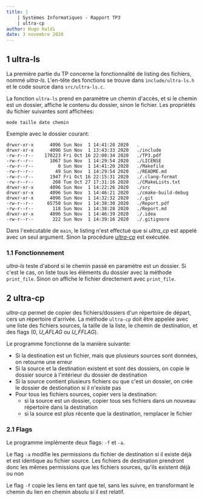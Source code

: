 ```yaml
---
title: |
    | Systèmes Informatiques - Rapport TP3
    | ultra-cp
author: Hugo Haldi
date: 3 novembre 2020
---
```


## 1 ultra-ls

La première partie du TP concerne la fonctionnalité de listing des fichiers, nommé *ultra-ls*. L'en-tête des fonctions se trouve dans `include/ultra-ls.h` et le code source dans `src/ultra-ls.c`.

La fonction `ultra-ls` prend en paramètre un chemin d'accès, et si le chemin est un dossier, affiche le contenu du dossier, sinon le fichier. Les propriétés du fichier suivantes sont affichées:

`mode taille date chemin`

Exemple avec le dossier courant:

```text
drwxr-xr-x      4096 Sun Nov  1 14:41:20 2020   .
drwxr-xr-x      4096 Sun Nov  1 13:43:33 2020   ./include
-rw-r--r--    178223 Fri Oct 16 22:08:34 2020   ./TP3.pdf
-rw-r--r--      1067 Sun Nov  1 14:29:54 2020   ./LICENSE
-rw-r--r--         0 Sun Nov  1 14:41:20 2020   ./Makefile
-rw-r--r--        49 Sun Nov  1 14:29:54 2020   ./README.md
-rw-r--r--      1947 Fri Oct 16 22:15:31 2020   ./.clang-format
-rw-r--r--       208 Tue Oct 27 17:31:16 2020   ./CMakeLists.txt
drwxr-xr-x      4096 Sun Nov  1 14:22:26 2020   ./src
drwxr-xr-x      4096 Sun Nov  1 14:46:21 2020   ./cmake-build-debug
drwxr-xr-x      4096 Sun Nov  1 14:32:32 2020   ./.git
-rw-r--r--     65750 Sun Nov  1 14:38:30 2020   ./Report.pdf
-rw-r--r--       118 Sun Nov  1 14:38:28 2020   ./Report.md
drwxr-xr-x      4096 Sun Nov  1 14:46:39 2020   ./.idea
-rw-r--r--       222 Sun Nov  1 14:39:16 2020   ./.gitignore
```

Dans l'exécutable de `main`, le listing n'est effectué que si *ultra_cp* est appelé avec un seul argument. Sinon la procédure [*ultra-cp*](#2-ultra-cp) est exécutée.

### 1.1 Fonctionnement

*ultra-ls* teste d'abord si le chemin passé en paramètre est un dossier. Si c'est le cas, on liste tous les éléments du dossier avec la méthode `print_file`. Sinon on affiche le fichier directement avec `print_file`.

## 2 ultra-cp

*ultra-cp* permet de copier des fichiers/dossiers d'un répertoire de départ, cers un répertoire d'arrivée. La méthode `ultra-cp` doit être appelée avec une liste des fichiers sources, la taille de la liste, le chemin de destination, et des flags (0, *U_AFLAG* ou *U_FFLAG*).

Le programme fonctionne de la manière suivante:

- Si la destination est un fichier, mais que plusieurs sources sont données, on retourne une erreur
- Si la source et la destination existent et sont des dossiers, on copie le dossier source à l'intérieur du dossier de destination
- Si la source contient plusieurs fichiers ou que c'est un dossier, on crée le dossier de destionation si il n'existe pas
- Pour tous les fichiers sources, copier vers la destination:
  - si la source est un dossier, copier tous ses fichiers dans un nouveau répertoire dans la destination
  - si la source est plus récente que la destination, remplacer le fichier

### 2.1 Flags

Le programme implémente deux flags: `-f` et `-a`.

Le flag `-a` modifie les permissions du fichier de destination si il existe déjà et est identique au fichier source. Les fichiers de destination prendront donc les mêmes permissions que les fichiers sources, qu'ils existent déjà ou non

Le flag `-f` copie les liens en tant que tel, sans les suivre, en transformant le chemin du lien en chemin absolu si il est relatif.
